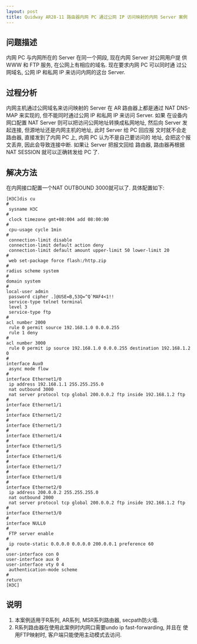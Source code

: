 ```yaml
---
layout: post
title: Quidway AR28-11 路由器内网 PC 通过公网 IP 访问映射的内网 Server 案例
---
```

 
## 问题描述

内网 PC 与内网所在的 Server 在同一个网段, 现在内网 Server 对公网用户提
供 WWW 和 FTP 服务, 在公网上有相应的域名.  现在要求内网 PC 可以同时通
过公网域名, 公网 IP 和私网 IP 来访问内网的这台 Server.

## 过程分析

内网主机通过公网域名来访问映射的 Server 在 AR 路由器上都是通过 NAT
DNS-MAP 来实现的, 但不能同时通过公网 IP 和私网 IP 来访问 Server.  如果
在设备内网口配置 NAT Server 则可以把访问公网地址转换成私网地址, 然后向
Server 发起连接, 但源地址还是内网主机的地址, 此时 Server 给 PC 回应报
文时就不会走路由器, 直接发到了内网 PC 上, 内网 PC 认为不是自己要访问的
地址, 会把这个报文丢弃, 因此会导致连接中断.  如果让 Server 把报文回给
路由器, 路由器再根据 NAT SESSION 就可以正确转发给 PC 了.

## 解决方法

在内网接口配置一个NAT OUTBOUND 3000就可以了.  具体配置如下:

    [H3C]dis cu
    #
     sysname H3C
    #
     clock timezone gmt+08:004 add 08:00:00
    #
     cpu-usage cycle 1min
    #
     connection-limit disable
     connection-limit default action deny
     connection-limit default amount upper-limit 50 lower-limit 20
    #
     web set-package force flash:/http.zip
    #
    radius scheme system
    #
    domain system
    #
    local-user admin
     password cipher .]@USE=B,53Q=^Q`MAF4<1!!
     service-type telnet terminal
     level 3
     service-type ftp
    #
    acl number 2000
     rule 0 permit source 192.168.1.0 0.0.0.255
     rule 1 deny
    #
    acl number 3000
     rule 0 permit ip source 192.168.1.0 0.0.0.255 destination 192.168.1.2 0
    #
    interface Aux0
     async mode flow
    #
    interface Ethernet1/0
     ip address 192.168.1.1 255.255.255.0
     nat outbound 3000
     nat server protocol tcp global 200.0.0.2 ftp inside 192.168.1.2 ftp
    #
    interface Ethernet1/1
    #
    interface Ethernet1/2
    #
    interface Ethernet1/3
    #
    interface Ethernet1/4
    #
    interface Ethernet1/5
    #
    interface Ethernet1/6                     
    #
    interface Ethernet1/7
    #
    interface Ethernet1/8
    #
    interface Ethernet2/0
     ip address 200.0.0.2 255.255.255.0
     nat outbound 2000
     nat server protocol tcp global 200.0.0.2 ftp inside 192.168.1.2 ftp
    #
    interface Ethernet3/0
    #
    interface NULL0
    #
     FTP server enable
    #
     ip route-static 0.0.0.0 0.0.0.0 200.0.0.1 preference 60
    #
    user-interface con 0
    user-interface aux 0
    user-interface vty 0 4
     authentication-mode scheme
    #
    return                                    
    [H3C]

## 说明

1. 本案例适用于R系列, AR系列, MSR系列路由器, secpath防火墙.
2. R系列路由器在使用此案例时内网口需要undo ip fast-forwarding, 并且在
使用FTP映射时, 客户端只能使用主动模式去访问.
